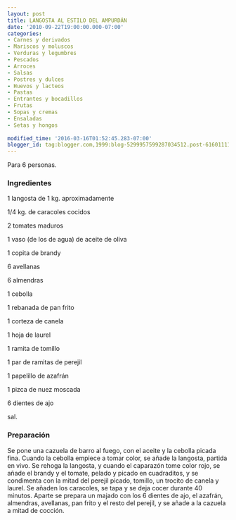 ```yaml
---
layout: post
title: LANGOSTA AL ESTILO DEL AMPURDÁN
date: '2010-09-22T19:00:00.000-07:00'
categories:
- Carnes y derivados
- Mariscos y moluscos
- Verduras y legumbres
- Pescados
- Arroces
- Salsas
- Postres y dulces
- Huevos y lacteos
- Pastas
- Entrantes y bocadillos
- Frutas
- Sopas y cremas
- Ensaladas
- Setas y hongos
 
modified_time: '2016-03-16T01:52:45.283-07:00'
blogger_id: tag:blogger.com,1999:blog-5299957599287034512.post-6160111138779843998
---
```


Para 6 personas.

<h3>Ingredientes</h3>

1 langosta de 1 kg. aproximadamente

1/4 kg. de caracoles cocidos

2 tomates maduros

1 vaso (de los de agua) de aceite de oliva

1 copita de brandy

6 avellanas

6 almendras

1 cebolla

1 rebanada de pan frito

1 corteza de canela

1 hoja de laurel

1 ramita de tomillo

1 par de ramitas de perejil

1 papelillo de azafrán

1 pizca de nuez moscada

6 dientes de ajo

sal.

<h3>Preparación</h3>

Se pone una cazuela de barro al fuego, con el aceite y la cebolla picada fina. Cuando la cebolla empiece a tomar color, se añade la langosta, partida en vivo. Se rehoga la langosta, y cuando el caparazón tome color rojo, se añade el brandy y el tomate, pelado y picado en cuadraditos, y se condimenta con la mitad del perejil picado, tomillo, un trocito de canela y laurel. Se añaden los caracoles, se tapa y se deja cocer durante 40 minutos. Aparte se prepara un majado con los 6 dientes de ajo, el azafrán, almendras, avellanas, pan frito y el resto del perejil, y se añade a la cazuela a mitad de cocción.

